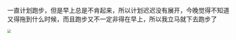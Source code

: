 一直计划跑步，但是早上总是不肯起来，所以计划迟迟没有展开，今晚觉得不知道又得拖到什么时候，而且跑步又不一定非得在早上，所以我立马就下去跑步了

<img src="https://cdn.jsdelivr.net/gh/LastKnightCoder/ImgHosting3@master/202205161537542022-05-16-15-37-54.png" style="zoom:50%"/>